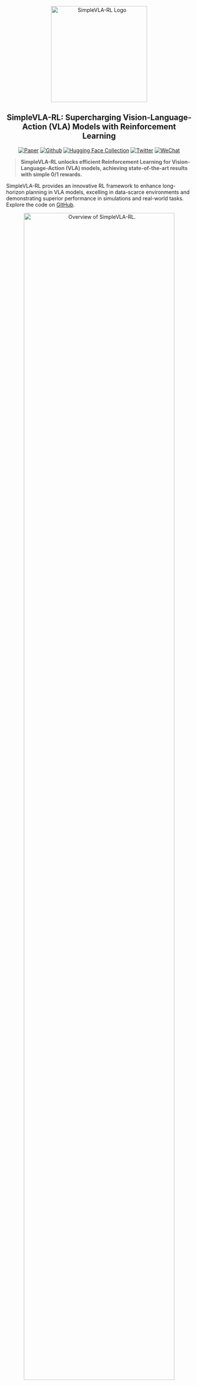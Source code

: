 <div align="center">

<img src="figs/logo.png" width="260" alt="SimpleVLA-RL Logo"/>

## SimpleVLA-RL: Supercharging Vision-Language-Action (VLA) Models with Reinforcement Learning

[![Paper](https://img.shields.io/badge/Paper-A42C25?style=for-the-badge&logo=arxiv&logoColor=white)](https://arxiv.org/abs/2509.09674)
[![Github](https://img.shields.io/badge/SimpleVLA--RL-000000?style=for-the-badge&logo=github&logoColor=white)](https://github.com/PRIME-RL/SimpleVLA-RL)
[![Hugging Face Collection](https://img.shields.io/badge/Models-fcd022?style=for-the-badge&logo=huggingface&logoColor=000)](https://huggingface.co/collections/Haozhan72/simplevla-rl-6833311430cd9df52aeb1f86)
[![Twitter](https://img.shields.io/badge/Twitter-%23000000.svg?style=for-the-badge&logo=x&logoColor=white)](https://x.com/stingning/status/1927770654385860804)
[![WeChat](https://img.shields.io/badge/WeChat--Group-07C160?style=for-the-badge&logo=wechat&logoColor=white)](figs/wechat-group.png)

</div>

> **SimpleVLA-RL unlocks efficient Reinforcement Learning for Vision-Language-Action (VLA) models, achieving state-of-the-art results with simple 0/1 rewards.**

SimpleVLA-RL provides an innovative RL framework to enhance long-horizon planning in VLA models, excelling in data-scarce environments and demonstrating superior performance in simulations and real-world tasks. Explore the code on [GitHub](https://github.com/PRIME-RL/SimpleVLA-RL).

<div align="center">
<img src="figs/teaser.png" alt="Overview of SimpleVLA-RL." width="90%" />
</div>

## Key Features

*   **Enhanced Performance:** Achieves state-of-the-art results on the LIBERO benchmark.
*   **Data Efficiency:** Outperforms Supervised Fine-Tuning (SFT) with limited training data.
*   **Generalization:** Improves spatial, object, and goal generalization capabilities.
*   **"Pushcut" Phenomenon:** Reveals a novel action phenomenon improving model understanding.
*   **OpenVLA-OFT Integration:** Specifically optimized for OpenVLA-OFT models.

## News

*   **[2025-09-12]** Paper Release: The SimpleVLA-RL paper is now available: [Paper](https://arxiv.org/abs/2509.09674).
*   **[2025-05-27]** Code Release: SimpleVLA-RL code is now available.

## Overview

SimpleVLA-RL introduces an effective online Reinforcement Learning (RL) approach for Vision-Language-Action (VLA) models. It utilizes simple, outcome-level 0/1 rule-based reward signals directly from simulation environments, leading to substantial performance gains.

<div align="center">
<img src="figs/simplevla-rl.png" alt="Overview of SimpleVLA-RL." width="90%" />
</div>

## Main Results

SimpleVLA-RL significantly boosts OpenVLA-OFT performance, achieving **97.6 points** on LIBERO-Long. Using only one trajectory for cold-start SFT, it elevates OpenVLA-OFT performance from 17.3 to 91.7, representing a **74.4-point improvement (430.1%)**.

<div align="center">
<img src="figs/main.png" alt="Main Results of SimpleVLA-RL." width="90%" />
</div>

## Getting Started

This section guides you through setting up and using SimpleVLA-RL.

### 1. Environment Setup

SimpleVLA-RL builds upon [veRL](https://verl.readthedocs.io/en/latest/start/install.html). Follow the instructions below to install veRL and OpenVLA-OFT:

*   **Install veRL:** Follow the official veRL installation guide: [veRL Installation Guide](https://verl.readthedocs.io/en/latest/start/install.html).
*   **Install OpenVLA-OFT:**  Follow the instructions in the [OpenVLA-OFT](https://github.com/moojink/openvla-oft) repository.

### 2. Prepare SFT Models

You'll need a Supervised Fine-Tuning (SFT) VLA model. Options include:

*   **OpenVLA-OFT SFT Models:** Download from the [SimpleVLA-RL Collection](https://huggingface.co/collections/Haozhan72/simplevla-rl-6833311430cd9df52aeb1f86). Available models:
    *   `libero-10 traj1 SFT`
    *   `libero-10 trajall SFT`
*   **OpenVLA SFT Models:** Download from [Hugging Face OpenVLA models](https://huggingface.co/openvla).
*   **Other Models:** Fine-tune your own models if necessary.

### 3. Training with SimpleVLA-RL

Before running the training script, configure the following:

*   **WandB API Key:**  Update the `WANDB_API_KEY` field in `SimpleVLA-RL/align.json`.
*   **Key Variables in `examples/run_openvla_oft_rl.sh`:**
    *   `WANDB_API_KEY`: Your WandB API key.
    *   `EXPERIMENT_NAME`: Your experiment's name.
    *   `SFT_MODEL_PATH`: Path to your SFT model.
    *   `CKPT_PATH`: Save checkpoint path.
    *   `DATASET_NAME`: `libero_10`, `libero_90`, `libero_spatial`, `libero_object`, or `libero_goal`.
    *   `ALIGN_PATH`: Path to `SimpleVLA-RL/align.json`.
    *   `NUM_GPUS`: GPUs per node (e.g., `8`).
    *   `NUM_NODES`: Nodes for RL training (e.g., `1`).

> **Note:** The script has been tested with:
>
> *   Single-node: `NUM_NODES=1`, `NUM_GPUS=8` (1 node with 8 NVIDIA A800 GPUs, 80GB memory each).
> *   Multi-node: `NUM_NODES=2`, `NUM_GPUS=8` (2 nodes with 16 NVIDIA A800 GPUs, 80GB memory each).
> *   Driver version used is `470.161.03`, and CUDA version is `12.4`. *(Not necessary)*

*   **Run RL Training:** Execute the training script:

    ```bash
    bash examples/run_openvla_oft_rl.sh
    ```

### 4. Evaluation

To evaluate your model, set `trainer.val_only=True` in `examples/run_openvla_oft_rl.sh` and then run the script:

```bash
bash examples/run_openvla_oft_rl.sh
```

## Acknowledgement

We are grateful to [veRL](https://github.com/volcengine/verl), [OpenVLA-OFT](https://github.com/moojink/openvla-oft), and [PRIME](https://github.com/PRIME-RL/PRIME) for their contributions.  Refer to their official documentation and repositories for further details.

## Contact

*   Haozhan Li: zhan72426@gmail.com
*   Ning Ding: dingning@mail.tsinghua.edu.cn

## TODO

*   **Models:**
    *   ✅ Support OpenVLA and OpenVLA-OFT
    *   ⏳ Support Pi0 fast tokenizer
*   **Benchmarks:**
    *   ✅ Support LIBERO benchmark
    *   ⏳ Support RoboTwin benchmark

## Citation

If you find SimpleVLA-RL useful, please cite our paper:

```bibtex
@article{li2025simplevla,
  title={SimpleVLA-RL: Scaling VLA Training via Reinforcement Learning},
  author={Li, Haozhan and Zuo, Yuxin and Yu, Jiale and Zhang, Yuhao and Yang, Zhaohui and Zhang, Kaiyan and Zhu, Xuekai and Zhang, Yuchen and Chen, Tianxing and Cui, Ganqu and others},
  journal={arXiv preprint arXiv:2509.09674},
  year={2025}
}
```